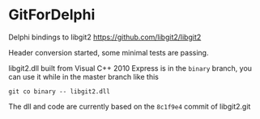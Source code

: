 GitForDelphi 
=================================
Delphi bindings to libgit2 <https://github.com/libgit2/libgit2>


Header conversion started, some minimal tests are passing.

libgit2.dll built from Visual C++ 2010 Express is in the `binary` branch,
you can use it while in the master branch like this

    git co binary -- libgit2.dll

The dll and code are currently based on the `8c1f9e4` commit of libgit2.git
